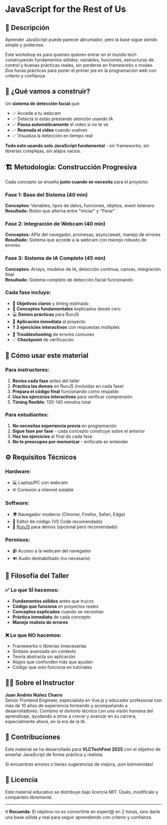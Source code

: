 # JavaScript for the Rest of Us

## 📝 Descripción

Aprender JavaScript puede parecer abrumador, pero la base sigue siendo simple y poderosa.

Este workshop es para quienes quieren entrar en el mundo tech construyendo fundamentos sólidos: variables, funciones, estructuras de control y buenas prácticas reales, sin perderse en frameworks o modas. Dos horas prácticas para poner el primer pie en la programación web con criterio y confianza.

## 🎯 ¿Qué vamos a construir?

Un **sistema de detección facial** que:

- ✅ Accede a tu webcam
- ✅ Detecta si estás prestando atención usando IA
- ✅ **Pausa automáticamente** el video si no te ve
- ✅ **Reanuda el video** cuando vuelves
- ✅ Visualiza la detección en tiempo real

**Todo esto usando solo JavaScript fundamental** - sin frameworks, sin librerías complejas, sin atajos vacíos.

## 🏗️ Metodología: Construcción Progresiva

Cada concepto se enseña **justo cuando se necesita** para el proyecto:

### **Fase 1: Base del Sistema** (40 min)

**Conceptos:** Variables, tipos de datos, funciones, objetos, event listeners  
**Resultado:** Botón que alterna entre "Iniciar" y "Parar"

### **Fase 2: Integración de Webcam** (40 min)

**Conceptos:** APIs del navegador, promesas, async/await, manejo de errores  
**Resultado:** Sistema que accede a la webcam con manejo robusto de errores

### **Fase 3: Sistema de IA Completo** (45 min)

**Conceptos:** Arrays, modelos de IA, detección continua, canvas, integración final  
**Resultado:** Sistema completo de detección facial funcionando

### **Cada fase incluye:**

- 🎯 **Objetivos claros** y timing estimado
- 📖 **Conceptos fundamentales** explicados desde cero
- 💻 **Demos prácticas** para RunJS
- 🔧 **Aplicación inmediata** al proyecto
- ❓ **3 ejercicios interactivos** con respuestas múltiples
- 🐛 **Troubleshooting** de errores comunes
- ✅ **Checkpoint** de verificación

## 🚀 Cómo usar este material

### **Para instructores:**

1. **Revisa cada fase** antes del taller
2. **Practica las demos** en RunJS (incluidas en cada fase)
3. **Prepara el código final** funcionando como respaldo
4. **Usa los ejercicios interactivos** para verificar comprensión
5. **Timing flexible:** 135-140 minutos total

### **Para estudiantes:**

1. **No necesitas experiencia previa** en programación
2. **Sigue fase por fase** - cada concepto construye sobre el anterior
3. **Haz los ejercicios** al final de cada fase
4. **No te preocupes por memorizar** - enfócate en entender

## ⚙️ Requisitos Técnicos

### **Hardware:**

- 💻 Laptop/PC con webcam
- 🌐 Conexión a internet estable

### **Software:**

- 🌍 Navegador moderno (Chrome, Firefox, Safari, Edge)
- 📝 Editor de código (VS Code recomendado)
- 🔧 [RunJS](https://runjs.app/) para demos (opcional pero recomendado)

### **Permisos:**

- 📹 Acceso a la webcam del navegador
- 🔊 Audio deshabilitado (no necesario)

## 🎨 Filosofía del Taller

### **✅ Lo que SÍ hacemos:**

- **Fundamentos sólidos** antes que trucos
- **Código que funciona** en proyectos reales
- **Conceptos explicados** cuando se necesitan
- **Práctica inmediata** de cada concepto
- **Manejo realista de errores**

### **❌ Lo que NO hacemos:**

- Frameworks o librerías innecesarias
- Sintaxis avanzada sin contexto
- Teoría abstracta sin aplicación
- Atajos que confunden más que ayudan
- Código que solo funciona en tutoriales

## 👨‍🏫 Sobre el Instructor

**Juan Andrés Núñez Charro**  
Senior Frontend Engineer, especialista en Vue.js y educador profesional con más de 10 años de experiencia formando y acompañando a desarrolladores. Combino el dominio técnico con una visión humana del aprendizaje, ayudando a otros a crecer y avanzar en su carrera, especialmente ahora, en la era de la IA.

## 🤝 Contribuciones

Este material se ha desarrollado para **VLCTechFest 2025** con el objetivo de enseñar JavaScript de forma práctica y realista.

Si encuentras errores o tienes sugerencias de mejora, ¡son bienvenidas!

## 📄 Licencia

Este material educativo se distribuye bajo licencia MIT. Úsalo, modifícalo y compártelo libremente.

---

**💡 Recuerda:** El objetivo no es convertirte en expert@ en 2 horas, sino darte una base sólida y real para seguir aprendiendo con criterio y confianza.
